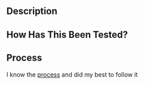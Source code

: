 ## Description
<!--- Describe your changes -->


## How Has This Been Tested?
<!--- Please shortly describe how you tested your code. -->


## Process
<!--- If you are familiar with the process, leave the line below. If not, please describe what you did, so we could help you deliver your changed according to our quality policies -->
I know the [process](https://github.com/mdabrowski1990/uds/wiki/Software-Development-Life-Cycle) and did my best to follow it
